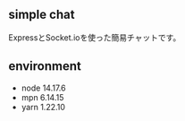 ## simple chat
ExpressとSocket.ioを使った簡易チャットです。

## environment
- node 14.17.6
- mpn 6.14.15
- yarn 1.22.10
